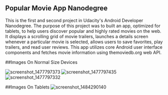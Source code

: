 ## Popular Movie App Nanodegree

This is the first and second project in Udacity's Android Developer Nanodegree. The purpose of this project was to built an app,
optimized for tablets, to help users discover popular and highly rated movies on the web. 
It displays a scrolling grid of movie trailers, launches a details screen whenever a particular movie is selected, allows users to save favorites, play trailers, and read user reviews. 
This app utilizes core Android user interface components and fetches movie information using themoviedb.org web API.

##Images On Normal Size Devices

![screenshot_1477797373](https://cloud.githubusercontent.com/assets/18495900/21920791/7155bd74-d931-11e6-83f6-9843d31f6753.png)      ![screenshot_1477797435](https://cloud.githubusercontent.com/assets/18495900/21920896/0e56d3a6-d932-11e6-94a1-33582372cd51.png) ![screenshot_1477797332](https://cloud.githubusercontent.com/assets/18495900/21920972/997d746c-d932-11e6-8727-b5a401de39a0.png)

##Images On Tablets
![screenshot_1484290140](https://cloud.githubusercontent.com/assets/18495900/21921155/fad727de-d933-11e6-90ba-d604a9e54ee9.png)


              
